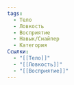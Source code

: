 ```yaml
---
tags:
  - Тело
  - Ловкость
  - Восприятие
  - Навык/Снайпер
  - Категория
Ссылки:
  - "[[Тело]]"
  - "[[Ловкость]]"
  - "[[Восприятие]]"
---
```

